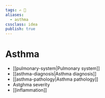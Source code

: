 ```yaml
---
tags: ✍️ 🌟
aliases:
  - asthma
cssclass: idea
publish: true
---
```

# Asthma
  - [[pulmonary-system|Pulmonary system]]
  - [[asthma-diagnosis|Asthma diagnosis]]
  - [[asthma-pathology|Asthma pathology]]
  - Astghma severity
  - [[inflammation]]
